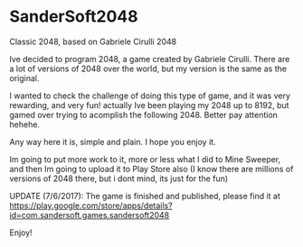 # SanderSoft2048
Classic 2048, based on Gabriele Cirulli 2048

Ive decided to program 2048, a game created by Gabriele Cirulli. There are a lot of versions of 2048 over the world, but my version is the same as the original.

I wanted to check the challenge of doing this type of game, and it was very rewarding, and very fun! actually Ive been playing my 2048 up to 8192, but gamed over trying to acomplish the following 2048. Better pay attention hehehe.

Any way here it is, simple and plain. I hope you enjoy it.

Im going to put more work to it, more or less what I did to Mine Sweeper, and then Im going to upload it to Play Store also (I know there are millions of versions of 2048 there, but i dont mind, its just for the fun)

UPDATE (7/6/2017): The game is finished and published, please find it at https://play.google.com/store/apps/details?id=com.sandersoft.games.sandersoft2048

Enjoy!
